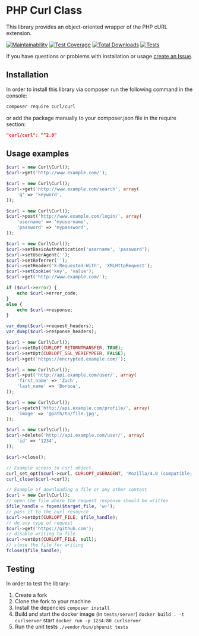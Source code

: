 # PHP Curl Class

This library provides an object-oriented wrapper of the PHP cURL extension.

[![Maintainability](https://api.codeclimate.com/v1/badges/6c34bb31f3eb6df36c7d/maintainability)](https://codeclimate.com/github/php-mod/curl/maintainability)
[![Test Coverage](https://api.codeclimate.com/v1/badges/6c34bb31f3eb6df36c7d/test_coverage)](https://codeclimate.com/github/php-mod/curl/test_coverage)
[![Total Downloads](https://poser.pugx.org/curl/curl/downloads)](//packagist.org/packages/curl/curl)
[![Tests](https://github.com/php-mod/curl/actions/workflows/tests.yml/badge.svg)](https://github.com/php-mod/curl/actions/workflows/tests.yml)

If you have questions or problems with installation or usage [create an Issue](https://github.com/php-mod/curl/issues).



## Installation

In order to install this library via composer run the following command in the console:

```sh
composer require curl/curl
```

or add the package manually to your composer.json file in the require section:

```json
"curl/curl": "^2.0"
```

## Usage examples

```php
$curl = new Curl\Curl();
$curl->get('http://www.example.com/');
```

```php
$curl = new Curl\Curl();
$curl->get('http://www.example.com/search', array(
    'q' => 'keyword',
));
```

```php
$curl = new Curl\Curl();
$curl->post('http://www.example.com/login/', array(
    'username' => 'myusername',
    'password' => 'mypassword',
));
```

```php
$curl = new Curl\Curl();
$curl->setBasicAuthentication('username', 'password');
$curl->setUserAgent('');
$curl->setReferrer('');
$curl->setHeader('X-Requested-With', 'XMLHttpRequest');
$curl->setCookie('key', 'value');
$curl->get('http://www.example.com/');

if ($curl->error) {
    echo $curl->error_code;
}
else {
    echo $curl->response;
}

var_dump($curl->request_headers);
var_dump($curl->response_headers);
```

```php
$curl = new Curl\Curl();
$curl->setOpt(CURLOPT_RETURNTRANSFER, TRUE);
$curl->setOpt(CURLOPT_SSL_VERIFYPEER, FALSE);
$curl->get('https://encrypted.example.com/');
```

```php
$curl = new Curl\Curl();
$curl->put('http://api.example.com/user/', array(
    'first_name' => 'Zach',
    'last_name' => 'Borboa',
));
```

```php
$curl = new Curl\Curl();
$curl->patch('http://api.example.com/profile/', array(
    'image' => '@path/to/file.jpg',
));
```

```php
$curl = new Curl\Curl();
$curl->delete('http://api.example.com/user/', array(
    'id' => '1234',
));
```

```php
$curl->close();
```

```php
// Example access to curl object.
curl_set_opt($curl->curl, CURLOPT_USERAGENT, 'Mozilla/4.0 (compatible; MSIE 7.0; Windows NT 5.1');
curl_close($curl->curl);
```

```php
// Example of downloading a file or any other content
$curl = new Curl\Curl();
// open the file where the request response should be written
$file_handle = fopen($target_file, 'w+');
// pass it to the curl resource
$curl->setOpt(CURLOPT_FILE, $file_handle);
// do any type of request
$curl->get('https://github.com');
// disable writing to file
$curl->setOpt(CURLOPT_FILE, null);
// close the file for writing
fclose($file_handle);
```


## Testing

In order to test the library:

1. Create a fork
2. Clone the fork to your machine
3. Install the depencies `composer install`
4. Build and start the docker image (in `tests/server`) `docker build . -t curlserver` start `docker run -p 1234:80 curlserver`
4. Run the unit tests `./vendor/bin/phpunit tests`
